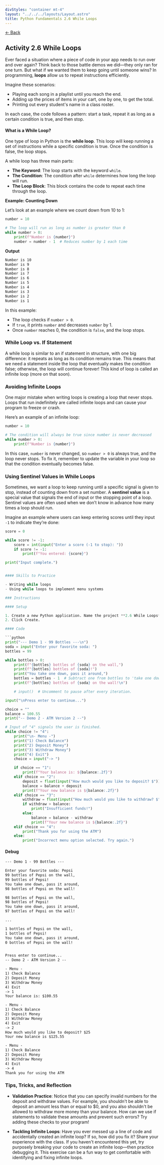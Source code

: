 ```yaml
---
divStyles: "container mt-4"
layout: "../../../layouts/Layout.astro"
title: Python Fundamentals 2.6 While Loops
---
```


[← Back](/python-fundamentals/)

## Activity 2.6 While Loops

Ever faced a situation where a piece of code in your app needs to run over and over again? Think back to those battle demos we did—they only ran for one turn. But what if we wanted them to keep going until someone wins? In programming, **loops** allow us to repeat instructions efficiently.

Imagine these scenarios:

- Playing each song in a playlist until you reach the end.
- Adding up the prices of items in your cart, one by one, to get the total.
- Printing out every student's name in a class roster.

In each case, the code follows a pattern: start a task, repeat it as long as a certain condition is true, and then stop.

#### What is a While Loop?

One type of loop in Python is the **while loop**. This loop will keep running a set of instructions while a specific condition is true. Once the condition is false, the loop stops.

A while loop has three main parts:

- **The Keyword**: The loop starts with the keyword `while`.
- **The Condition**: The condition after `while` determines how long the loop will run.
- **The Loop Block**: This block contains the code to repeat each time through the loop.

**Example: Counting Down**

Let’s look at an example where we count down from 10 to 1:

```python
number = 10

# The loop will run as long as number is greater than 0
while number > 0:
    print(f"Number is {number}")
    number = number - 1  # Reduces number by 1 each time
```

**Output**

```txt
Number is 10
Number is 9
Number is 8
Number is 7
Number is 6
Number is 5
Number is 4
Number is 3
Number is 2
Number is 1
```

In this example:

- The loop checks if `number > 0`.
- If `true`, it prints `number` and decreases `number` by 1.
- Once `number` reaches 0, the condition is `false`, and the loop stops.

### While Loop vs. If Statement
A while loop is similar to an if statement in structure, with one big difference: it repeats as long as its condition remains true. This means that we need a statement inside the loop that eventually makes the condition false; otherwise, the loop will continue forever! This kind of loop is called an infinite loop (more on that soon).

### Avoiding Infinite Loops
One major mistake when writing loops is creating a loop that never stops. Loops that run indefinitely are called infinite loops and can cause your program to freeze or crash.

Here’s an example of an infinite loop:

```python
number = 10

# The condition will always be true since number is never decreased
while number > 0:
    print(f"Number is {number}")
```

In this case, `number` is never changed, so `number > 0` is always true, and the loop never stops. To fix it, remember to update the variable in your loop so that the condition eventually becomes false.

### Using Sentinel Values in While Loops
Sometimes, we want a loop to keep running until a specific signal is given to stop, instead of counting down from a set number. A **sentinel value** is a special value that signals the end of input or the stopping point of a loop. Sentinel values are often used when we don’t know in advance how many times a loop should run.

Imagine an example where users can keep entering scores until they input `-1` to indicate they’re done:

```python
score = 0

while score != -1:
    score = int(input("Enter a score (-1 to stop): "))
    if score != -1:
        print(f"You entered: {score}")

print("Input complete.")


#### Skills to Practice

- Writing while loops
- Using while loops to implement menu systems

### Instructions

#### Setup

1. Create a new Python application. Name the project **2.6 While Loops**.
2. Click Create.

#### Code

```python
print("--- Demo 1 - 99 Bottles ---\n")
soda = input("Enter your favorite soda: ")
bottles = 99

while bottles > 0:
    print(f"{bottles} bottles of {soda} on the wall,")
    print(f"{bottles} bottles of {soda}!")
    print("You take one down, pass it around,")
    bottles = bottles - 1  # Subtract one from bottles to 'take one down'
    print(f"{bottles} bottles of {soda} on the wall!\n")

    # input()  # Uncomment to pause after every iteration.

input("\nPress enter to continue...")

choice = ""
balance = 100.55
print("-- Demo 2 - ATM Version 2 --")

# Input of "4" signals the user is finished.
while choice != "4":
    print("\n- Menu -")
    print("1) Check Balance")
    print("2) Deposit Money")
    print("3) Withdraw Money")
    print("4) Exit")
    choice = input("-> ")

    if choice == "1":
        print(f"Your balance is: ${balance:.2f}")
    elif choice == "2":
        deposit = float(input("How much would you like to deposit? $"))
        balance = balance + deposit
        print(f"Your new balance is ${balance:.2f}")
    elif choice == "3":
        withdraw = float(input("How much would you like to withdraw? $"))
        if withdraw > balance:
            print("Insufficient funds!")
        else:
            balance = balance - withdraw
            print(f"Your new balance is ${balance:.2f}")
    elif choice == "4":
        print("Thank you for using the ATM")
    else:
        print("Incorrect menu option selected. Try again.")
```

#### Debug

```txt
--- Demo 1 - 99 Bottles ---

Enter your favorite soda: Pepsi
99 bottles of Pepsi on the wall,
99 bottles of Pepsi!
You take one down, pass it around,
98 bottles of Pepsi on the wall!

98 bottles of Pepsi on the wall,
98 bottles of Pepsi!
You take one down, pass it around,
97 bottles of Pepsi on the wall!

...

1 bottles of Pepsi on the wall,
1 bottles of Pepsi!
You take one down, pass it around,
0 bottles of Pepsi on the wall!


Press enter to continue...
-- Demo 2 - ATM Version 2 --

- Menu -
1) Check Balance
2) Deposit Money
3) Withdraw Money
4) Exit
-> 1
Your balance is: $100.55

- Menu -
1) Check Balance
2) Deposit Money
3) Withdraw Money
4) Exit
-> 2
How much would you like to deposit? $25
Your new balance is $125.55

- Menu -
1) Check Balance
2) Deposit Money
3) Withdraw Money
4) Exit
-> 4
Thank you for using the ATM
```

### Tips, Tricks, and Reflection

- **Validation Practice**: Notice that you can specify invalid numbers for the deposit and withdraw values. For example, you shouldn't be able to deposit an amount less than or equal to $0, and you also shouldn't be allowed to withdraw more money than your balance. How can we use if statements to validate these amounts and prevent such errors? Try adding these checks to your program!

- **Tackling Infinite Loops**: Have you ever messed up a line of code and accidentally created an infinite loop? If so, how did you fix it? Share your experience with the class. If you haven't encountered this yet, try purposely breaking your code to create an infinite loop—then practice debugging it. This exercise can be a fun way to get comfortable with identifying and fixing infinite loops.
